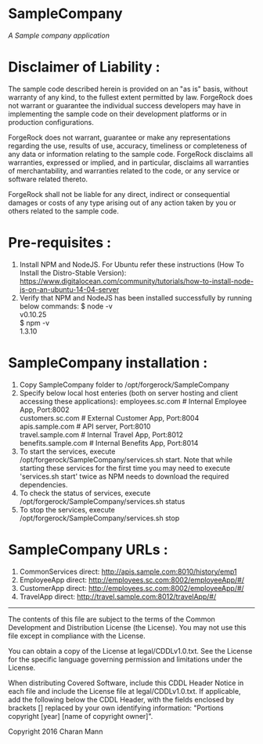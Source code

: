 # SampleCompany

*A Sample company application*

Disclaimer of Liability :
=========================
The sample code described herein is provided on an "as is" basis, without warranty of any kind, to the fullest extent permitted by law. ForgeRock does not warrant or guarantee the individual success developers may have in implementing the sample code on their development platforms or in production configurations.

ForgeRock does not warrant, guarantee or make any representations regarding the use, results of use, accuracy, timeliness or completeness of any data or information relating to the sample code. ForgeRock disclaims all warranties, expressed or implied, and in particular, disclaims all warranties of merchantability, and warranties related to the code, or any service or software related thereto.

ForgeRock shall not be liable for any direct, indirect or consequential damages or costs of any type arising out of any action taken by you or others related to the sample code.

Pre-requisites :
================
1. Install NPM and NodeJS. For Ubuntu refer these instructions (How To Install the Distro-Stable Version): https://www.digitalocean.com/community/tutorials/how-to-install-node-js-on-an-ubuntu-14-04-server
2. Verify that NPM and NodeJS has been installed successfully by running below commands:
$ node -v <br />
v0.10.25 <br />
$ npm -v <br />
1.3.10 <br />  

SampleCompany installation :
===========================
1. Copy SampleCompany folder to /opt/forgerock/SampleCompany
2. Specify below local host enteries (both on server hosting and client accessing these applications):
<IP Address>  employees.sc.com # Internal Employee App, Port:8002 <br />
<IP Address>  customers.sc.com  # External Customer App, Port:8004 <br />
<IP Address>  apis.sample.com # API server, Port:8010 <br />
<IP Address>  travel.sample.com  # Internal Travel App, Port:8012 <br />
<IP Address>  benefits.sample.com # Internal Benefits App, Port:8014 <br />
3. To start the services, execute /opt/forgerock/SampleCompany/services.sh start. Note that while starting these services for the first time you may need to execute 'services.sh start' twice as NPM needs to download the required dependencies.
4. To check the status of services, execute /opt/forgerock/SampleCompany/services.sh status
5. To stop the services, execute /opt/forgerock/SampleCompany/services.sh stop

SampleCompany URLs :
===========================
1. CommonServices direct: http://apis.sample.com:8010/history/emp1
2. EmployeeApp direct: http://employees.sc.com:8002/employeeApp/#/
3. CustomerApp direct: http://employees.sc.com:8002/employeeApp/#/
4. TravelApp direct: http://travel.sample.com:8012/travelApp/#/

* * *

The contents of this file are subject to the terms of the Common Development and
Distribution License (the License). You may not use this file except in compliance with the
License.

You can obtain a copy of the License at legal/CDDLv1.0.txt. See the License for the
specific language governing permission and limitations under the License.

When distributing Covered Software, include this CDDL Header Notice in each file and include
the License file at legal/CDDLv1.0.txt. If applicable, add the following below the CDDL
Header, with the fields enclosed by brackets [] replaced by your own identifying
information: "Portions copyright [year] [name of copyright owner]".

Copyright 2016 Charan Mann

